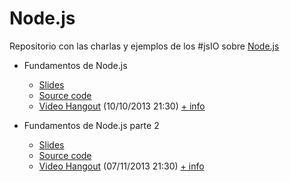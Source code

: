 Node.js
=======

Repositorio con las charlas y ejemplos de los #jsIO sobre [Node.js](http://nodejs.org/)

* Fundamentos de Node.js
  * [Slides](http://javascriptio.github.io/Node.js/slides/?title=fundamentos-node)
  * [Source code](https://github.com/JavascriptIO/Node.js/tree/master/fundamentos-node)
  * [Video Hangout](https://www.youtube.com/watch?v=UZCLU14SLfs) (10/10/2013 21:30) [+ info](http://desarrolloweb.com/en-directo/fundamentos-nodejs-jsio-8421.html)

* Fundamentos de Node.js parte 2
  * [Slides](http://javascriptio.github.io/Node.js/slides/?title=fundamentos-node-parte-2)
  * [Source code](https://github.com/JavascriptIO/Node.js/tree/master/fundamentos-node-parte-2)
  * [Video Hangout](http://www.youtube.com/watch?v=nU4rUOleCfA) (07/11/2013 21:30) [+ info](http://www.desarrolloweb.com/en-directo/nodejs-require-npm-eventos-streams-8471.html)
